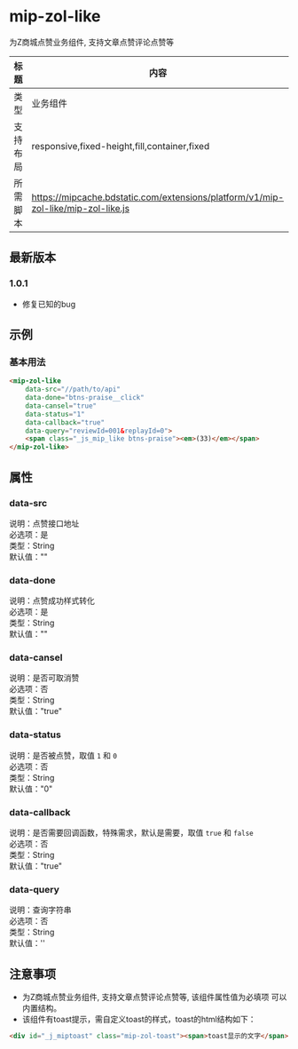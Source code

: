 # mip-zol-like

为Z商城点赞业务组件, 支持文章点赞评论点赞等

标题|内容
----|----
类型|业务组件
支持布局|responsive,fixed-height,fill,container,fixed
所需脚本|https://mipcache.bdstatic.com/extensions/platform/v1/mip-zol-like/mip-zol-like.js

## 最新版本

### 1.0.1

- 修复已知的bug

## 示例

### 基本用法
```html
<mip-zol-like
	data-src="//path/to/api"
	data-done="btns-praise__click"
	data-cansel="true"
	data-status="1"
	data-callback="true"
	data-query="reviewId=001&replayId=0">
	<span class="_js_mip_like btns-praise"><em>(33)</em></span>
</mip-zol-like>
```

## 属性

### data-src

说明：点赞接口地址  
必选项：是  
类型：String    
默认值：""

### data-done

说明：点赞成功样式转化  
必选项：是  
类型：String  
默认值：""  

### data-cansel

说明：是否可取消赞     
必选项：否  
类型：String    
默认值："true"  

### data-status

说明：是否被点赞，取值 `1` 和 `0`   
必选项：否  
类型：String  
默认值："0"

### data-callback

说明：是否需要回调函数，特殊需求，默认是需要，取值 `true` 和 `false`  
必选项：否   
类型：String  
默认值："true"  

### data-query

说明：查询字符串    
必选项：否   
类型：String    
默认值：''


## 注意事项
- 为Z商城点赞业务组件, 支持文章点赞评论点赞等, 该组件属性值为必填项
可以内置结构。
- 该组件有toast提示，需自定义toast的样式，toast的html结构如下：
```html
<div id="_j_miptoast" class="mip-zol-toast"><span>toast显示的文字</span></div>
```
